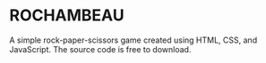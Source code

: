 # ROCHAMBEAU
A simple rock-paper-scissors game created using HTML, CSS, and JavaScript.
The source code is free to download.
